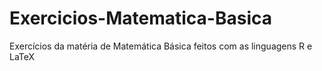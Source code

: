 # Exercicios-Matematica-Basica
Exercícios da matéria de Matemática Básica feitos com as linguagens R e LaTeX
